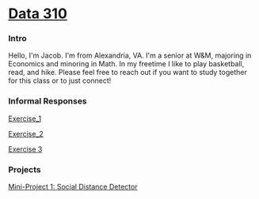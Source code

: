   
# [Data 310](https://jdatagi.github.io/Data_310/)

### Intro

Hello, I'm Jacob. I'm from Alexandria, VA. I'm a senior at W&M, majoring in Economics and minoring in Math. In my freetime I like to play basketball, read, and hike. Please feel free to reach out if you want to study together for this class or to just connect!

### Informal Responses
[Exercise_1](exercise1.md)

[Exercise_2](exercise_2.md)

[Exercise 3](exercise3.md)

### Projects
[Mini-Project 1: Social Distance Detector](Mini-Project_1.md)

